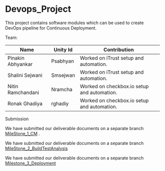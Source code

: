 
# Devops_Project

This project contains software modules which can be used to create DevOps pipeline for Continuous Deployment.

Team:

| Name              | Unity Id |   Contribution                                |
|-------------------|----------|-----------------------------------------------|
| Pinakin Abhyankar | Psabhyan | Worked on iTrust setup and automation.        |
| Shalini Sejwani   | Smsejwan | Worked on iTrust setup and automation.        |
| Nitin Ramchandani | Nramcha  | Worked on checkbox.io setup and automation.   |
| Ronak Ghadiya     | rghadiy  | Worked on checkbox.io setup and automation.   |

Submission

We have submitted our deliverable documents on a separate branch  [MileStone_1_CM](https://github.ncsu.edu/smsejwan/Devops_Project/tree/Milestone_1_CM) .

We have submitted our deliverable documents on a separate branch  [MileStone_2_BuildTestAnalysis](https://github.ncsu.edu/smsejwan/Devops_Project/tree/Milestone_2_BuildTestAnalysis)

We have submitted our deliverable documents on a separate branch [Milestone_3_Deployment](https://github.ncsu.edu/smsejwan/Devops_Project/tree/Milestone_3_DEPLOYMENT)
